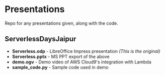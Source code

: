 # Presentations

Repo for any presentations given, along with the code.

## ServerlessDaysJaipur
* **Serverless.odp** - LibreOffice Impress presentation *(This is the original)*
* **Serverless.pptx** - MS PPT export of the above
* **demo.ogv** - Demo video of AWS Cloud9's integration with Lambda
* **sample_code.py** - Sample code used in demo
